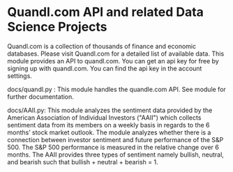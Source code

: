 # Quandl.com API and related Data Science Projects

Quandl.com is a collection of thousands of finance and economic databases. Please visit Quandl.com for a detailed list of available data.
This module provides an API to quandl.com. You can get an api key for free by signing up with quandl.com. You can find the api key 
in the account settings.

docs/quandl.py :
This module handles the quandle.com API. See module for further documentation.


docs/AAII.py:
This module analyzes the sentiment data provided by the American Association of Individual Investors ("AAII") which collects sentiment data from its members on a weekly basis in regards to the 6 months’ stock market outlook. The module analyzes whether there is a connection between investor sentiment and future performance of the S&P 500. The S&P 500 performance is measured in the relative change over 6 months. The AAII provides three types of sentiment namely bullish, neutral, and bearish such that bullish + neutral + bearish = 1.
